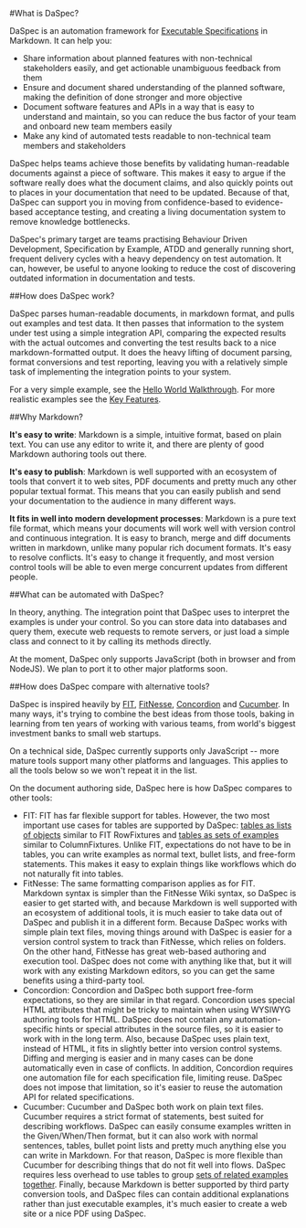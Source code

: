 #What is DaSpec?

DaSpec is an automation framework for [Executable Specifications](executable_specifications.md) in Markdown. It can help you:

* Share information about planned features with non-technical stakeholders easily, and get actionable unambiguous feedback from them 
* Ensure and document shared understanding of the planned software, making the definition of done stronger and more objective
* Document software features and APIs in a way that is easy to understand and maintain, so you can reduce the bus factor of your team and onboard new team members easily
* Make any kind of automated tests readable to non-technical team members and stakeholders

DaSpec helps teams achieve those benefits by validating human-readable documents against a piece of software. This makes it easy to argue if the software really does what the document claims, and also quickly points out to places in your documentation that need to be updated. Because of that, DaSpec can support you in moving from  confidence-based to evidence-based acceptance testing, and creating a living documentation system to remove knowledge bottlenecks.

DaSpec's primary target are teams practising Behaviour Driven Development, Specification by Example, ATDD and generally running short, frequent delivery cycles with a heavy dependency on test automation. It can, however, be useful to anyone looking to reduce the cost of discovering outdated information in documentation and tests. 

##How does DaSpec work?

DaSpec parses human-readable documents, in markdown format, and pulls out examples and test data. It then passes that information to the system under test using a simple integration API, comparing the expected results with the actual outcomes and converting the test results back to a nice markdown-formatted output. It does the heavy lifting of document parsing, format conversions and test reporting, leaving you with a relatively simple task of implementing the integration points to your system.

For a very simple example, see the [Hello World Walkthrough](hello_world.md). For more realistic examples see the [Key Features](../examples).

##Why Markdown?

**It's easy to write**: Markdown is a simple, intuitive format, based on plain text. You can use any editor to write it, and there are plenty of good Markdown authoring tools out there.

**It's easy to publish**: Markdown is well supported with an ecosystem of tools that convert it to web sites, PDF documents and pretty much any other popular textual format. This means that you can easily publish and send your documentation to the audience in many different ways. 

**It fits in well into modern development processes**: Markdown is a pure text file format, which means your documents will work well with version control and continuous integration. It is easy to branch, merge and diff documents written in markdown, unlike many popular rich document formats. It's easy to resolve conflicts. It's easy to change it frequently, and most version control tools will be able to even merge concurrent updates from different people.

##What can be automated with DaSpec?

In theory, anything. The integration point that DaSpec uses to interpret the examples is under your control. So you can store data into databases and query them, execute web requests to remote servers, or just load a simple class and connect to it by calling its methods directly.

At the moment, DaSpec only supports JavaScript (both in browser and from NodeJS). We plan to port it to other major platforms soon.

##How does DaSpec compare with alternative tools?

DaSpec is inspired heavily by [FIT](http://fit.c2.com/), [FitNesse](http://www.fitnesse.org), [Concordion](http://concordion.org/) and [Cucumber](https://cucumber.io/). In many ways, it's trying to combine the best ideas from those tools, baking in learning from ten years of working with various teams, from world's biggest investment banks to small web startups.

On a technical side, DaSpec currently supports only JavaScript -- more mature tools support many other platforms and languages. This applies to all the tools below so we won't repeat it in the list. 

On the document authoring side, DaSpec here is how DaSpec compares to other tools:

* FIT: FIT has far flexible support for tables. However, the two most important use cases for tables are supported by DaSpec: [tables as lists of objects](lists_of_objects.md) similar to FIT RowFixtures and [tables as sets of examples](tables_as_sets_of_examples.md) similar to ColumnFixtures. Unlike FIT, expectations do not have to be in tables, you can write examples as normal text, bullet lists, and free-form statements. This makes it easy to explain things like workflows which do not naturally fit into tables. 
* FitNesse: The same formatting comparison applies as for FIT. Markdown syntax is simpler than the FitNesse Wiki syntax, so DaSpec is easier to get started with, and because Markdown is well supported with an ecosystem of additional tools, it is much easier to take data out of DaSpec and publish it in a different form. Because DaSpec works with simple plain text files, moving things around with DaSpec is easier for a version control system to track than FitNesse, which relies on folders. On the other hand, FitNesse has great web-based authoring and execution tool. DaSpec does not come with anything like that, but it will work with any existing Markdown editors, so you can get the same benefits using a third-party tool.
* Concordion: Concordion and DaSpec both support free-form expectations, so they are similar in that regard. Concordion uses special HTML attributes that might be tricky to maintain when using WYSIWYG authoring tools for HTML. DaSpec does not contain any automation-specific hints or special attributes in the source files, so it is easier to work with in the long term. Also, because DaSpec uses plain text, instead of HTML, it fits in slightly better into version control systems. Diffing and merging is easier and in many cases can be done automatically even in case of conflicts. In addition, Concordion requires one automation file for each specification file, limiting reuse. DaSpec does not impose that limitation, so it's easier to reuse the automation API for related specifications.
* Cucumber: Cucumber and DaSpec both work on plain text files. Cucumber requires a strict format of statements, best suited for describing workflows. DaSpec can easily consume examples written in the Given/When/Then format, but it can also work with normal sentences, tables, bullet point lists and pretty much anything else you can write in Markdown. For that reason, DaSpec is more flexible than Cucumber for describing things that do not fit well into flows. DaSpec requires less overhead to use tables to group [sets of related examples together](tables_as_sets_of_examples.md). Finally, because Markdown is better supported by third party conversion tools, and DaSpec files can contain additional explanations rather than just executable examples, it's much easier to create a web site or a nice PDF using DaSpec. 
